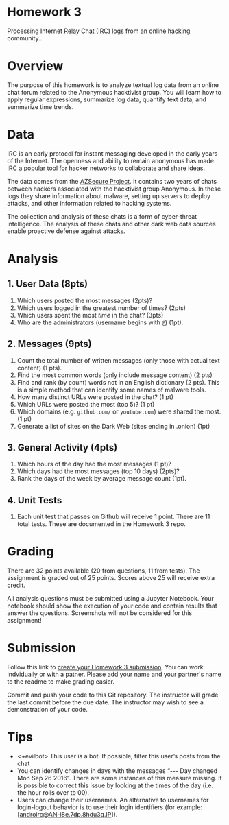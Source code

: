 # Homework 3

Processing Internet Relay Chat (IRC) logs from an online
hacking community..

# Overview
The purpose of this homework is to analyze textual log data from
an online chat forum related to the Anonymous hacktivist group.
You will learn how to apply regular expressions, summarize log data,
quantify text data, and summarize time trends.


# Data
IRC is an early protocol for instant messaging developed in the
early years of the Internet. The openness and ability to remain
anonymous has made IRC a popular tool for hacker networks to
collaborate and share ideas.

The data comes from the
[AZSecure Project](https://www.azsecure-data.org/internet-relay-chat.html).
It contains two years of chats between hackers associated with the
hacktivist group Anonymous. In these logs they share information
about malware, setting up servers to deploy attacks, and other
information related to hacking systems.

The collection and analysis of these chats is a form of
cyber-threat intelligence. The analysis of these chats and
other dark web data sources enable proactive defense against
attacks.

# Analysis
## 1. User Data (8pts)

1.  Which users posted the most messages (2pts)?
2.  Which users logged in the greatest number of times? (2pts)
3.	Which users spent the most *time* in the chat? (3pts)
4.  Who are the administrators (username begins with `@`) (1pt).

## 2. Messages (9pts)
1.	Count the total number of written messages
    (only those with actual text content) (1 pts).
2.	Find the most common words (only include message content) (2 pts)
3.	Find and rank (by count) words not in an English dictionary (2 pts).
    This is a simple method that can identify some names of malware tools.
4.	How many distinct URLs were posted in the chat? (1 pt)
5.  Which URLs were posted the most (top 5)? (1 pt)
6.  Which domains (e.g. `github.com/` or `youtube.com`) were shared the most. (1 pt)
6.  Generate a list of sites on the Dark Web (sites ending in
    .onion) (1pt)

## 3. General Activity (4pts)
1.  Which hours of the day had the most messages (1 pt)?
2.  Which days had the most messages (top 10 days) (2pts)?
2.	Rank the days of the week by average message count (1pt).

## 4. Unit Tests
1. Each unit test that passes on Github will receive 1 point. There are 
   11 total tests. These are documented in the Homework 3 repo.

# Grading
There are 32 points available (20 from questions, 11 from tests).
The assignment is graded out of 25 points. Scores above 25 will
receive extra credit.

All analysis questions must be submitted using a Jupyter Notebook. Your notebook should
show the execution of your code and contain results that answer the questions.
Screenshots will not be considered for this assignment!


# Submission

Follow this link to
[create your Homework 3 submission](https://classroom.github.com/a/zqHqNfTj).
You can work indvidually or with a patner. Please
add your name and your partner's name to the readme to 
make grading easier.

Commit and push your code to this Git repository. The
instructor will grade the last commit before the due
date. The instructor may
wish to see a demonstration of your code.

# Tips

- <+evilbot> This user is a bot. If possible, filter this user’s
  posts from the chat
- You can identify changes in days with the messages
  “--- Day changed Mon Sep 26 2016”. There are some instances of
  this measure missing. It is possible to correct this issue by
  looking at the times of the day (i.e. the hour rolls over to 00).
- Users can change their usernames. An alternative to usernames
  for login-logout behavior is to use their login identifiers
  (for example: [androirc@AN-l8e.7dp.8hdu3q.IP]).



